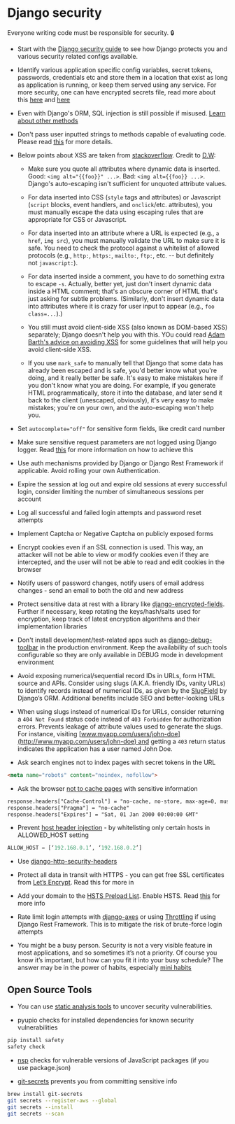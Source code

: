# Django security

Everyone writing code must be responsible for security. 🔒  


  * Start with the [Django security guide](https://docs.djangoproject.com/en/2.1/topics/security/) to see how Django protects you and various security related configs available. 

  * Identify various application specific config variables, secret tokens, passwords, credentials etc and store them in a location that exist as long as application is running, or keep them served using any service. For more security, one can have encrypted secrets file, read more about this [here](https://www.google.co.in/search?q=django+encrypted+secrets&oq=django+encrypted+secrets&aqs=chrome..69i57j69i64.5623j0j7&sourceid=chrome&ie=UTF-8) and [here](https://hackernoon.com/4-ways-to-manage-the-configuration-in-python-4623049e841b)

  * Even with Django's ORM, SQL injection is still possible if misused. [Learn about other methods](https://docs.djangoproject.com/en/2.0/topics/db/sql/#)

  * Don't pass user inputted strings to methods capable of evaluating code. Please read [this](https://docs.python.org/2/library/subprocess.html#frequently-used-arguments) for more details.

  * Below points about XSS are taken from [stackoverflow](https://security.stackexchange.com/a/27807). Credit to [D.W](https://security.stackexchange.com/users/971/d-w):

    * Make sure you quote all attributes where dynamic data is inserted. Good: `<img alt="{{foo}}" ...>`. Bad: `<img alt={{foo}} ...>`. Django's auto-escaping isn't sufficient for unquoted attribute values. 

    * For data inserted into CSS (`style` tags and attributes) or Javascript (`script` blocks, event handlers, and `onclick`/etc. attributes), you must manually escape the data using escaping rules that are appropriate for CSS or Javascript. 

    * For data inserted into an attribute where a URL is expected (e.g., `a href`, `img src`), you must manually validate the URL to make sure it is safe. You need to check the protocol against a whitelist of allowed protocols (e.g., `http:`, `https:`, `mailto:`, `ftp:`, etc. -- but definitely not `javascript:`). 

    * For data inserted inside a comment, you have to do something extra to escape `-s`. Actually, better yet, just don't insert dynamic data inside a HTML comment; that's an obscure corner of HTML that's just asking for subtle problems. (Similarly, don't insert dynamic data into attributes where it is crazy for user input to appear (e.g., `foo class=...`).) 

    * You still must avoid client-side XSS (also known as DOM-based XSS) separately; Django doesn't help you with this. YOu could read [Adam Barth's advice on avoiding XSS](http://www.educatedguesswork.org/2011/08/guest_post_adam_barth_on_three.html) for some guidelines that will help you avoid client-side XSS. 

    * If you use `mark_safe` to manually tell that Django that some data has already been escaped and is safe, you'd better know what you're doing, and it really better be safe. It's easy to make mistakes here if you don't know what you are doing. For example, if you generate HTML programmatically, store it into the database, and later send it back to the client (unescaped, obviously), it's very easy to make mistakes; you're on your own, and the auto-escaping won't help you.   


  * Set `autocomplete="off"` for sensitive form fields, like credit card number 

  * Make sure sensitive request parameters are not logged using Django logger. Read [this](https://docs.djangoproject.com/en/1.11/howto/error-reporting/#filtering-sensitive-information) for more information on how to achieve this

  * Use auth mechanisms provided by Django or Django Rest Framework if applicable. Avoid rolling your own Authentication.

  * Expire the session at log out and expire old sessions at every successful login, consider limiting the number of simultaneous sessions per account 

  * Log all successful and failed login attempts and password reset attempts

  * Implement Captcha or Negative Captcha on publicly exposed forms 

  * Encrypt cookies even if an SSL connection is used. This way, an attacker will not be able to view or modify cookies even if they are intercepted, and the user will not be able to read and edit cookies in the browser 

  * Notify users of password changes, notify users of email address changes - send an email to both the old and new address 

  * Protect sensitive data at rest with a library like [django-encrypted-fields](https://github.com/defrex/django-encrypted-fields). Further if necessary, keep rotating the keys/hash/salts used for encryption, keep track of latest encryption algorithms and their implementation libraries 

  * Don't install development/test-related apps such as [django-debug-toolbar](https://django-debug-toolbar.readthedocs.io/en/stable/) in the production environment. Keep the availability of such tools configurable so they are only available in DEBUG mode in development environment

  * Avoid exposing numerical/sequential record IDs in URLs, form HTML source and APIs. Consider using slugs (A.K.A. friendly IDs, vanity URLs) to identify records instead of numerical IDs, as given by the [SlugField](https://docs.djangoproject.com/en/2.1/ref/models/fields/#slugfield) by Django’s ORM. Additional benefits include SEO and better-looking URLs 

  * When using slugs instead of numerical IDs for URLs, consider returning a `404 Not Found` status code instead of `403 Forbidden` for authorization errors. Prevents leakage of attribute values used to generate the slugs. For instance, visiting [www.myapp.com/users/john-doe](http://www.myapp.com/users/john-doe) and getting a `403` return status indicates the application has a user named John Doe.

  * Ask search engines not to index pages with secret tokens in the URL 

```html
<meta name="robots" content="noindex, nofollow">
```

  * Ask the browser [not to cache pages](https://stackoverflow.com/a/748646) with sensitive information 

```html
response.headers["Cache-Control"] = "no-cache, no-store, max-age=0, must-revalidate"
response.headers["Pragma"] = "no-cache"
response.headers["Expires"] = "Sat, 01 Jan 2000 00:00:00 GMT"
```

  * Prevent [host header injection](http://carlos.bueno.org/2008/06/host-header-injection.html) - by whitelisting only certain hosts in ALLOWED_HOST setting 

```python
ALLOW_HOST = [‘192.168.0.1’, ‘192.168.0.2’]
```

  * Use [django-http-security-headers](https://github.com/mazlum/django-http-security-headers)

  * Protect all data in transit with HTTPS - you can get free SSL certificates from [Let’s Encrypt](https://letsencrypt.org/). Read this for more in

  * Add your domain to the [HSTS Preload List](https://hstspreload.org/). Enable HSTS. Read [this](https://docs.djangoproject.com/en/1.11/ref/middleware/#http-strict-transport-security) for more info

  * Rate limit login attempts with [django-axes](https://pypi.org/project/django-axes/) or using [Throttling](http://www.django-rest-framework.org/api-guide/throttling/) if using Django Rest Framework. This is to mitigate the risk of brute-force login attempts

  * You might be a busy person. Security is not a very visible feature in most applications, and so sometimes it’s not a priority. Of course you know it’s important, but how can you fit it into your busy schedule? The answer may be in the power of habits, especially [mini habits](https://www.airpair.com/ruby-on-rails/posts/a-week-with-a-rails-security-strategy)




## Open Source Tools 

  * You can use [static analysis tools](https://www.google.co.in/search?q=django+security+analysis+tools&oq=django+security+analysis+tools&aqs=chrome..69i57j69i64.5334j0j4&sourceid=chrome&ie=UTF-8) to uncover security vulnerabilities. 

  * pyupio checks for installed dependencies for known security vulnerabilities

```bash
pip install safety
safety check
```

  * [nsp](https://github.com/nodesecurity/nsp) checks for vulnerable versions of JavaScript packages (if you use package.json) 

  * [git-secrets](https://github.com/awslabs/git-secrets) prevents you from committing sensitive info 

```bash
brew install git-secrets
git secrets --register-aws --global
git secrets --install
git secrets --scan
```
